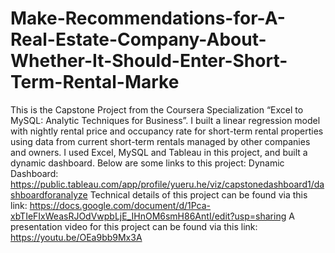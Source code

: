 # Make-Recommendations-for-A-Real-Estate-Company-About-Whether-It-Should-Enter-Short-Term-Rental-Marke
This is the Capstone Project from the Coursera Specialization “Excel to MySQL: Analytic Techniques for Business”. I built a linear regression model with nightly rental price and occupancy rate for short-term rental properties using data from current short-term rentals managed by other companies and owners. I used Excel, MySQL and Tableau in this project, and built a dynamic dashboard. 
Below are some links to this project:
Dynamic Dashboard:
https://public.tableau.com/app/profile/yueru.he/viz/capstonedashboard1/dashboardforanalyze
Technical details of this project can be found via this link:
https://docs.google.com/document/d/1Pca-xbTIeFIxWeasRJOdVwpbLjE_IHnOM6smH86AntI/edit?usp=sharing
A presentation video for this project can be found via this link:
https://youtu.be/OEa9bb9Mx3A
